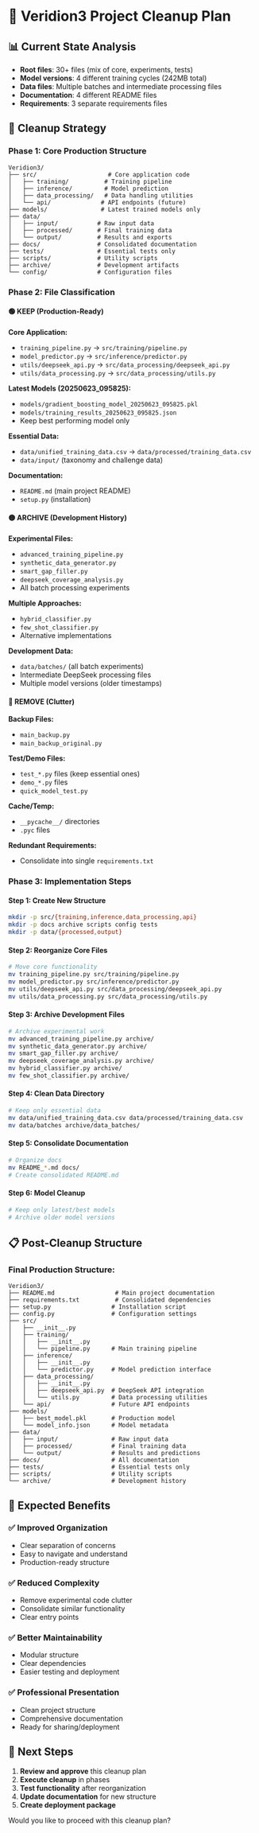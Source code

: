 # 🧹 Veridion3 Project Cleanup Plan

## 📊 Current State Analysis
- **Root files**: 30+ files (mix of core, experiments, tests)
- **Model versions**: 4 different training cycles (242MB total)
- **Data files**: Multiple batches and intermediate processing files
- **Documentation**: 4 different README files
- **Requirements**: 3 separate requirements files

## 🎯 Cleanup Strategy

### Phase 1: Core Production Structure
```
Veridion3/
├── src/                    # Core application code
│   ├── training/          # Training pipeline
│   ├── inference/         # Model prediction
│   ├── data_processing/   # Data handling utilities
│   └── api/              # API endpoints (future)
├── models/               # Latest trained models only
├── data/
│   ├── input/           # Raw input data
│   ├── processed/       # Final training data
│   └── output/          # Results and exports
├── docs/                # Consolidated documentation
├── tests/               # Essential tests only
├── scripts/             # Utility scripts
├── archive/             # Development artifacts
└── config/              # Configuration files
```

### Phase 2: File Classification

#### 🟢 **KEEP (Production-Ready)**
**Core Application:**
- `training_pipeline.py` → `src/training/pipeline.py`
- `model_predictor.py` → `src/inference/predictor.py`
- `utils/deepseek_api.py` → `src/data_processing/deepseek_api.py`
- `utils/data_processing.py` → `src/data_processing/utils.py`

**Latest Models (20250623_095825):**
- `models/gradient_boosting_model_20250623_095825.pkl`
- `models/training_results_20250623_095825.json`
- Keep best performing model only

**Essential Data:**
- `data/unified_training_data.csv` → `data/processed/training_data.csv`
- `data/input/` (taxonomy and challenge data)

**Documentation:**
- `README.md` (main project README)
- `setup.py` (installation)

#### 🟡 **ARCHIVE (Development History)**
**Experimental Files:**
- `advanced_training_pipeline.py`
- `synthetic_data_generator.py`
- `smart_gap_filler.py`
- `deepseek_coverage_analysis.py`
- All batch processing experiments

**Multiple Approaches:**
- `hybrid_classifier.py`
- `few_shot_classifier.py`
- Alternative implementations

**Development Data:**
- `data/batches/` (all batch experiments)
- Intermediate DeepSeek processing files
- Multiple model versions (older timestamps)

#### 🔴 **REMOVE (Clutter)**
**Backup Files:**
- `main_backup.py`
- `main_backup_original.py`

**Test/Demo Files:**
- `test_*.py` files (keep essential ones)
- `demo_*.py` files
- `quick_model_test.py`

**Cache/Temp:**
- `__pycache__/` directories
- `.pyc` files

**Redundant Requirements:**
- Consolidate into single `requirements.txt`

### Phase 3: Implementation Steps

#### Step 1: Create New Structure
```bash
mkdir -p src/{training,inference,data_processing,api}
mkdir -p docs archive scripts config tests
mkdir -p data/{processed,output}
```

#### Step 2: Reorganize Core Files
```bash
# Move core functionality
mv training_pipeline.py src/training/pipeline.py
mv model_predictor.py src/inference/predictor.py
mv utils/deepseek_api.py src/data_processing/deepseek_api.py
mv utils/data_processing.py src/data_processing/utils.py
```

#### Step 3: Archive Development Files
```bash
# Archive experimental work
mv advanced_training_pipeline.py archive/
mv synthetic_data_generator.py archive/
mv smart_gap_filler.py archive/
mv deepseek_coverage_analysis.py archive/
mv hybrid_classifier.py archive/
mv few_shot_classifier.py archive/
```

#### Step 4: Clean Data Directory
```bash
# Keep only essential data
mv data/unified_training_data.csv data/processed/training_data.csv
mv data/batches archive/data_batches/
```

#### Step 5: Consolidate Documentation
```bash
# Organize docs
mv README_*.md docs/
# Create consolidated README.md
```

#### Step 6: Model Cleanup
```bash
# Keep only latest/best models
# Archive older model versions
```

## 📋 Post-Cleanup Structure

### Final Production Structure:
```
Veridion3/
├── README.md                 # Main project documentation
├── requirements.txt          # Consolidated dependencies
├── setup.py                 # Installation script
├── config.py                # Configuration settings
├── src/
│   ├── __init__.py
│   ├── training/
│   │   ├── __init__.py
│   │   └── pipeline.py      # Main training pipeline
│   ├── inference/
│   │   ├── __init__.py
│   │   └── predictor.py     # Model prediction interface
│   ├── data_processing/
│   │   ├── __init__.py
│   │   ├── deepseek_api.py  # DeepSeek API integration
│   │   └── utils.py         # Data processing utilities
│   └── api/                 # Future API endpoints
├── models/
│   ├── best_model.pkl       # Production model
│   └── model_info.json      # Model metadata
├── data/
│   ├── input/               # Raw input data
│   ├── processed/           # Final training data
│   └── output/              # Results and predictions
├── docs/                    # All documentation
├── tests/                   # Essential tests only
├── scripts/                 # Utility scripts
└── archive/                 # Development history
```

## 🎉 Expected Benefits

### ✅ **Improved Organization**
- Clear separation of concerns
- Easy to navigate and understand
- Production-ready structure

### ✅ **Reduced Complexity**
- Remove experimental code clutter
- Consolidate similar functionality
- Clear entry points

### ✅ **Better Maintainability**
- Modular structure
- Clear dependencies
- Easier testing and deployment

### ✅ **Professional Presentation**
- Clean project structure
- Comprehensive documentation
- Ready for sharing/deployment

## 🚀 Next Steps

1. **Review and approve** this cleanup plan
2. **Execute cleanup** in phases
3. **Test functionality** after reorganization
4. **Update documentation** for new structure
5. **Create deployment package**

Would you like to proceed with this cleanup plan? 